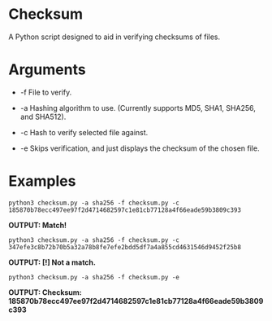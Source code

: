 # Checksum
A Python script designed to aid in verifying checksums of files.

# Arguments
* -f
File to verify.

* -a
Hashing algorithm to use. (Currently supports MD5, SHA1, SHA256, and SHA512).

* -c
Hash to verify selected file against.

* -e
Skips verification, and just displays the checksum of the chosen file.

# Examples

`python3 checksum.py -a sha256 -f checksum.py -c 185870b78ecc497ee97f2d4714682597c1e81cb77128a4f66eade59b3809c393`

**OUTPUT: Match!**

`python3 checksum.py -a sha256 -f checksum.py -c 347efe3c8b72b70b5a32a78b8fe7efe2bdd5df7a4a855cd4631546d9452f25b8`

**OUTPUT: [!] Not a match.**

`python3 checksum.py -a sha256 -f checksum.py -e`

**OUTPUT: Checksum: 185870b78ecc497ee97f2d4714682597c1e81cb77128a4f66eade59b3809c393**
